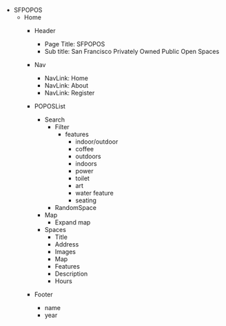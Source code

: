 - SFPOPOS
  - Home
    - Header
      - Page Title: SFPOPOS
      - Sub title: San Francisco Privately Owned Public Open Spaces
    - Nav
      - NavLink: Home
      - NavLink: About
      - NavLink: Register

    - POPOSList
      - Search
        - Filter
          - features
            - indoor/outdoor
            - coffee
            - outdoors
            - indoors
            - power
            - toilet
            - art
            - water feature
            - seating
        - RandomSpace
      - Map
        - Expand map
      - Spaces
        - Title
        - Address
        - Images
        - Map
        - Features
        - Description
        - Hours
    - Footer
      - name
      - year 



